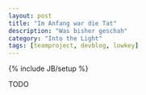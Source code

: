 ```yaml
---
layout: post
title: "Im Anfang war die Tat"
description: "Was bisher geschah"
category: "Into the Light"
tags: [teamproject, devblog, lowkey]
---
```

{% include JB/setup %}

TODO
